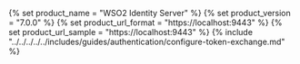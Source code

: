 {% set product_name = "WSO2 Identity Server" %}
{% set product_version = "7.0.0" %}
{% set product_url_format = "https://localhost:9443" %}
{% set product_url_sample = "https://localhost:9443" %}
{% include "../../../../../includes/guides/authentication/configure-token-exchange.md" %}
